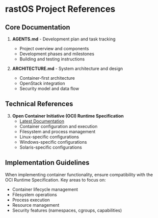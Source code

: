 # rastOS Project References

## Core Documentation

1. **AGENTS.md** - Development plan and task tracking
   - Project overview and components
   - Development phases and milestones
   - Building and testing instructions

2. **ARCHITECTURE.md** - System architecture and design
   - Container-first architecture
   - OpenStack integration
   - Security model and data flow

## Technical References

3. **Open Container Initiative (OCI) Runtime Specification**
   - [Latest Documentation](https://docs.rs/oci-spec/latest/oci_spec/)
   - Container configuration and execution
   - Filesystem and process management
   - Linux-specific configurations
   - Windows-specific configurations
   - Solaris-specific configurations

## Implementation Guidelines

When implementing container functionality, ensure compatibility with the OCI Runtime Specification. Key areas to focus on:
- Container lifecycle management
- Filesystem operations
- Process execution
- Resource management
- Security features (namespaces, cgroups, capabilities)

